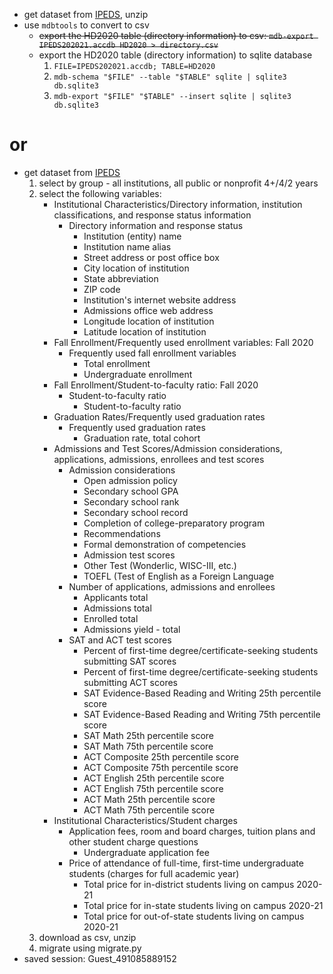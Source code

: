 - get dataset from [IPEDS](https://nces.ed.gov/ipeds/use-the-data/download-access-database), unzip
- use `mdbtools` to convert to csv
  - ~~export the HD2020 table (directory information) to csv: `mdb-export IPEDS202021.accdb HD2020 > directory.csv`~~
  - export the HD2020 table (directory information) to sqlite database
    1. `FILE=IPEDS202021.accdb; TABLE=HD2020`
    2. `mdb-schema "$FILE" --table "$TABLE" sqlite | sqlite3 db.sqlite3`
    3. `mdb-export "$FILE" "$TABLE" --insert sqlite | sqlite3 db.sqlite3`

# or

- get dataset from [IPEDS](https://nces.ed.gov/ipeds/datacenter/CDSPreview.aspx)
  1.  select by group - all institutions, all public or nonprofit 4+/4/2 years
  2.  select the following variables:
      - Institutional Characteristics/Directory information, institution classifications, and response status information
        - Directory information and response status
          - Institution (entity) name
          - Institution name alias
          - Street address or post office box
          - City location of institution
          - State abbreviation
          - ZIP code
          - Institution's internet website address
          - Admissions office web address
          - Longitude location of institution
          - Latitude location of institution
      - Fall Enrollment/Frequently used enrollment variables: Fall 2020
        - Frequently used fall enrollment variables
          - Total enrollment
          - Undergraduate enrollment
      - Fall Enrollment/Student-to-faculty ratio: Fall 2020
        - Student-to-faculty ratio
          - Student-to-faculty ratio
      - Graduation Rates/Frequently used graduation rates
        - Frequently used graduation rates
          - Graduation rate, total cohort
      - Admissions and Test Scores/Admission considerations, applications, admissions, enrollees and test scores
        - Admission considerations
          - Open admission policy
          - Secondary school GPA
          - Secondary school rank
          - Secondary school record
          - Completion of college-preparatory program
          - Recommendations
          - Formal demonstration of competencies
          - Admission test scores
          - Other Test (Wonderlic, WISC-III, etc.)
          - TOEFL (Test of English as a Foreign Language
        - Number of applications, admissions and enrollees
          - Applicants total
          - Admissions total
          - Enrolled total
          - Admissions yield - total
        - SAT and ACT test scores
          - Percent of first-time degree/certificate-seeking students submitting SAT scores
          - Percent of first-time degree/certificate-seeking students submitting ACT scores
          - SAT Evidence-Based Reading and Writing 25th percentile score
          - SAT Evidence-Based Reading and Writing 75th percentile score
          - SAT Math 25th percentile score
          - SAT Math 75th percentile score
          - ACT Composite 25th percentile score
          - ACT Composite 75th percentile score
          - ACT English 25th percentile score
          - ACT English 75th percentile score
          - ACT Math 25th percentile score
          - ACT Math 75th percentile score
      - Institutional Characteristics/Student charges
        - Application fees, room and board charges, tuition plans and other student charge questions
          - Undergraduate application fee
        - Price of attendance of full-time, first-time undergraduate students (charges for full academic year)
          - Total price for in-district students living on campus 2020-21
          - Total price for in-state students living on campus 2020-21
          - Total price for out-of-state students living on campus 2020-21
  3.  download as csv, unzip
  4.  migrate using migrate.py
- saved session: Guest_491085889152
